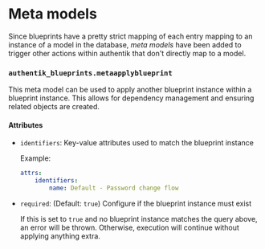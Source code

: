 # Meta models

Since blueprints have a pretty strict mapping of each entry mapping to an instance of a model in the database, _meta models_ have been added to trigger other actions within authentik that don't directly map to a model.

### `authentik_blueprints.metaapplyblueprint`

This meta model can be used to apply another blueprint instance within a blueprint instance. This allows for dependency management and ensuring related objects are created.

#### Attributes

-   `identifiers`: Key-value attributes used to match the blueprint instance

    Example:

    ```yaml
    attrs:
        identifiers:
            name: Default - Password change flow
    ```

-   `required`: (Default: `true`) Configure if the blueprint instance must exist

    If this is set to `true` and no blueprint instance matches the query above, an error will be thrown. Otherwise, execution will continue without applying anything extra.
